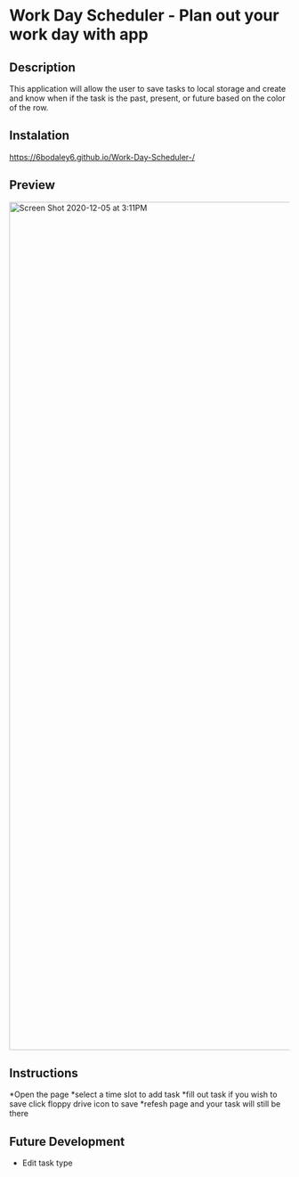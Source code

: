 # Work Day Scheduler - Plan out your work day with app

## Description

This application will allow the user to save tasks to local storage and create and know when if the task is the past, present, or future based on the color of the row.

## Instalation

https://6bodaley6.github.io/Work-Day-Scheduler-/

## Preview

<img width="1523" alt="Screen Shot 2020-12-05 at 3:11PM" src="https://user-images.githubusercontent.com/70559889/101266189-d86a2380-3709-11eb-8b1f-13ab72fc6eaf.png)">

## Instructions

*Open the page
*select a time slot to add task
*fill out task if you wish to save click floppy drive icon to save
*refesh page and your task will still be there

## Future Development

- Edit task type

